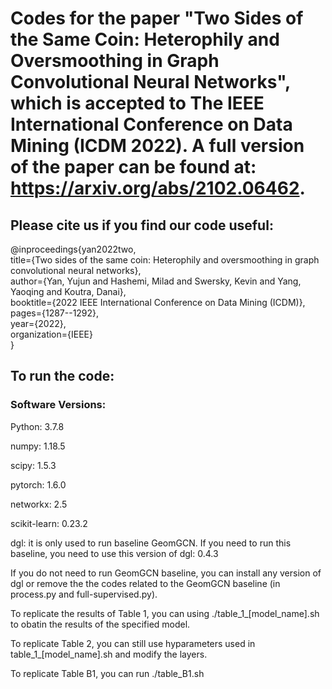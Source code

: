 # Codes for the paper "Two Sides of the Same Coin: Heterophily and Oversmoothing in Graph Convolutional Neural Networks", which is accepted to The IEEE International Conference on Data Mining (ICDM 2022). A full version of the paper can be found at: https://arxiv.org/abs/2102.06462.
## Please cite us if you find our code useful:
@inproceedings{yan2022two, <br />
    title={Two sides of the same coin: Heterophily and oversmoothing in graph convolutional neural networks}, <br />
    author={Yan, Yujun and Hashemi, Milad and Swersky, Kevin and Yang, Yaoqing and Koutra, Danai}, <br />
    booktitle={2022 IEEE International Conference on Data Mining (ICDM)}, <br />
    pages={1287--1292}, <br />
    year={2022}, <br />
    organization={IEEE} <br />
} <br />
## To run the code:
### Software Versions:
Python: 3.7.8

numpy: 1.18.5

scipy: 1.5.3

pytorch: 1.6.0

networkx: 2.5

scikit-learn: 0.23.2

dgl: it is only used to run baseline GeomGCN. If you need to run this baseline, you need to use this version of dgl: 0.4.3

If you do not need to run GeomGCN baseline, you can install any version of dgl or remove the the codes related to the GeomGCN baseline (in process.py and full-supervised.py).

To replicate the results of Table 1, you can using ./table_1_[model_name].sh to obatin the results of the specified model.

To replicate Table 2, you can still use hyparameters used in table_1_[model_name].sh and modify the layers.

To replicate Table B1, you can run ./table_B1.sh

